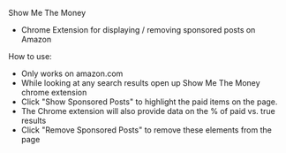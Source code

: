 Show Me The Money

- Chrome Extension for displaying / removing sponsored posts on Amazon

How to use:
  - Only works on amazon.com
  - While looking at any search results open up Show Me The Money chrome extension
  - Click "Show Sponsored Posts" to highlight the paid items on the page.
  - The Chrome extension will also provide data on the % of paid vs. true results
  - Click "Remove Sponsored Posts" to remove these elements from the page

